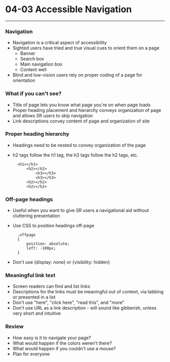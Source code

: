 #  04-03 Accessible Navigation

---

###  Navigation
- Navigation is a critical aspect of accessibility
- Sighted users have tried and true visual cues to orient them on a page
    - Banner
    - Search box
    - Main navigation box
    - Content well
- Blind and low-vision users rely on proper coding of a page for orientation

### What if you can't see?
- Title of page lets you know what page you're on when page loads
- Proper heading placement and hierarchy conveys organization of page and allows SR users to skip navigation
- Link descriptions convey content of page and organization of site

### Proper heading hierarchy
- Headings need to be nested to convey organization of the page
- h2 tags follow the h1 tag, the h3 tags follow the h2 tags, etc.

        <h1></h1>
            <h2></h2>
                <h3></h3>
                <h3></h3>
            <h2></h2>
            <h2></h2>

### Off-page headings
- Useful when you want to give SR users a navigational aid without cluttering presentation
- Use CSS to position headings off-page

        .offpage
        {   
            position: absolute;
            left: -100px;
        }

- Don't use {display: none} or {visibility: hidden}

### Meaningful link text
- Screen readers can find and list links
- Descriptions for the links must be meaningful out of context, via tabbing or presented in a list
- Don't use "here", "click here", "read this", and "more"
- Don't use URL as a link description - will sound like gibberish, unless very short and intuitive

### Review
- How easy is it to navigate your page?
- What would happen if the colors weren't there?
- What would happen if you couldn't use a mouse?
- Plan for everyone